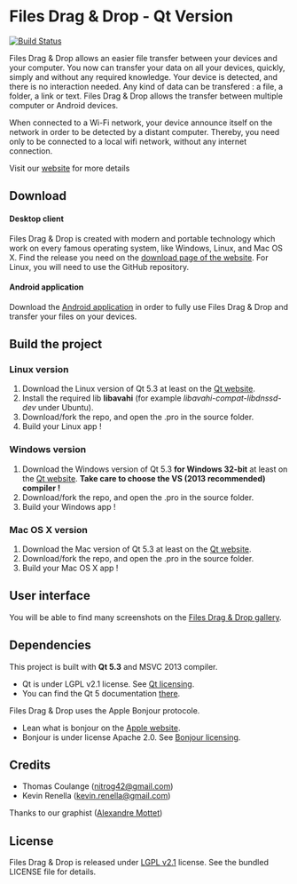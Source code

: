 Files Drag & Drop - Qt Version
===========

[![Build Status](https://travis-ci.org/filesdnd/filesdnd-qt.svg?branch=master)](https://travis-ci.org/filesdnd/filesdnd-qt)

Files Drag & Drop allows an easier file transfer between your devices and your computer.
You now can transfer your data on all your devices, quickly, simply and without any required knowledge. Your device is detected, and there is no interaction needed. Any kind of data can be transfered : a file, a folder, a link or text.
Files Drag & Drop allows the transfer between multiple computer or Android devices.

When connected to a Wi-Fi network, your device announce itself on the network in order to be detected by a distant computer. Thereby, you need only to be connected to a local wifi network, without any internet connection.

Visit our [website][1] for more details

## Download

#### Desktop client
Files Drag & Drop is created with modern and portable technology which work on every famous operating system, like Windows, Linux, and Mac OS X.
Find the release you need on the [download page of the website][2]. For Linux, you will need to use the GitHub repository.

#### Android application
Download the [Android application][3] in order to fully use Files Drag & Drop and transfer your files on your devices.

## Build the project

### Linux version
 1. Download the Linux version of  Qt 5.3 at least on the [Qt website][4].
 2. Install the required lib **libavahi** (for example *libavahi-compat-libdnssd-dev* under Ubuntu).
 3. Download/fork the repo, and open the .pro in the source folder. 
 4. Build your Linux app !

### Windows version
 1. Download the Windows version of  Qt 5.3 **for Windows 32-bit** at least on the [Qt website][4]. **Take care to choose the VS (2013 recommended) compiler !**
 3. Download/fork the repo, and open the .pro in the source folder. 
 4. Build your Windows app !

### Mac OS X version
 1. Download the Mac version of  Qt 5.3 at least on the [Qt website][4].
 3. Download/fork the repo, and open the .pro in the source folder. 
 4. Build your Mac OS X app !
 
## User interface
You will be able to find many screenshots on the [Files Drag & Drop gallery][5].

## Dependencies

This project is built with **Qt 5.3** and MSVC 2013 compiler.

 - Qt is under LGPL v2.1 license. See [Qt licensing][6].
 - You can find the Qt 5 documentation [there][7].

Files Drag & Drop uses the Apple Bonjour protocole.

 - Lean what is bonjour on the [Apple website][8].
 - Bonjour is under license Apache 2.0. See [Bonjour licensing][9].

## Credits
 - Thomas Coulange ([nitrog42@gmail.com][10]) 
 - Kevin Renella ([kevin.renella@gmail.com][11])

Thanks to our graphist  ([Alexandre Mottet][12])

## License
Files Drag & Drop is released under [LGPL v2.1][13] license. See the bundled LICENSE file for details.


  [1]: http://www.filesdnd.com/
  [2]: http://www.filesdnd.com/download
  [3]: https://play.google.com/store/apps/details?id=com.filesdnd
  [4]: http://qt-project.org/downloads
  [5]: http://www.filesdnd.com/gallery
  [6]: https://qt-project.org/products/licensing
  [7]: http://qt-project.org/doc/qt-5/classes.html
  [8]: http://www.apple.com/support/bonjour/
  [9]: https://developer.apple.com/softwarelicensing/agreements/bonjour.php
  [10]: mailto:nitrog42@gmail.com
  [11]: mailto:kevin.renella@gmail.com
  [12]: https://github.com/Aleanar
  [13]: http://www.gnu.org/licenses/lgpl-2.1.html
